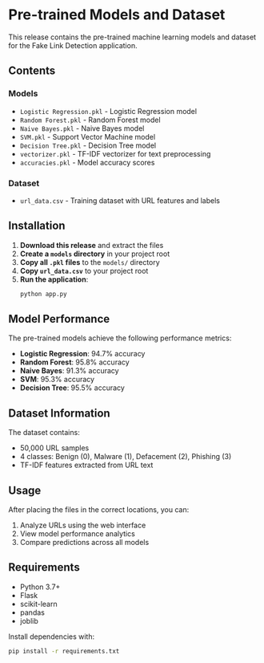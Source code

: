 # Pre-trained Models and Dataset

This release contains the pre-trained machine learning models and dataset for the Fake Link Detection application.

## Contents

### Models
- `Logistic Regression.pkl` - Logistic Regression model
- `Random Forest.pkl` - Random Forest model  
- `Naive Bayes.pkl` - Naive Bayes model
- `SVM.pkl` - Support Vector Machine model
- `Decision Tree.pkl` - Decision Tree model
- `vectorizer.pkl` - TF-IDF vectorizer for text preprocessing
- `accuracies.pkl` - Model accuracy scores

### Dataset
- `url_data.csv` - Training dataset with URL features and labels

## Installation

1. **Download this release** and extract the files
2. **Create a `models` directory** in your project root
3. **Copy all `.pkl` files** to the `models/` directory
4. **Copy `url_data.csv`** to your project root
5. **Run the application**:
   ```bash
   python app.py
   ```

## Model Performance

The pre-trained models achieve the following performance metrics:

- **Logistic Regression**: 94.7% accuracy
- **Random Forest**: 95.8% accuracy  
- **Naive Bayes**: 91.3% accuracy
- **SVM**: 95.3% accuracy
- **Decision Tree**: 95.5% accuracy

## Dataset Information

The dataset contains:
- 50,000 URL samples
- 4 classes: Benign (0), Malware (1), Defacement (2), Phishing (3)
- TF-IDF features extracted from URL text

## Usage

After placing the files in the correct locations, you can:
1. Analyze URLs using the web interface
2. View model performance analytics
3. Compare predictions across all models

## Requirements

- Python 3.7+
- Flask
- scikit-learn
- pandas
- joblib

Install dependencies with:
```bash
pip install -r requirements.txt
``` 